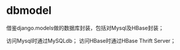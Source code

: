 # dbmodel

借鉴django.models做的数据库封装，包括对Mysql及HBase封装；

访问Mysql时通过MySQLdb；
访问HBase时通过HBase Thrift Server；
